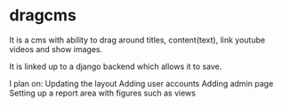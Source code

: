 # dragcms

It is a cms with ability to drag around titles, content(text), link youtube videos and show images. 

It is linked up to a django backend which allows it to save.

I plan on: 
Updating the layout
Adding user accounts
Adding admin page
Setting up a report area with figures such as views
